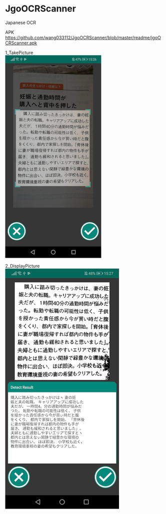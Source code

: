 # JgoOCRScanner
Japanese OCR

APK</BR>
https://github.com/wang033112/JgoOCRScanner/blob/master/readme/jgoOCRScanner.apk

1_TakePicture</BR>
![image](https://github.com/wang033112/JgoOCRScanner/blob/master/readme/crop_bitmap.png)

2_DisplayPicture</BR>
![image](https://github.com/wang033112/JgoOCRScanner/blob/master/readme/detect_result.png)
